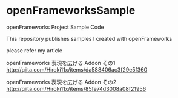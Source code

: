 # openFrameworksSample
openFrameworks Project Sample Code

This repository publishes samples I created with openFrameworks

please refer my article

openFrameworks 表現を広げる Addon その1
http://qiita.com/Hiroki11x/items/da588406ac3f29e5f360

openFrameworks 表現を広げる Addon その2
http://qiita.com/Hiroki11x/items/85fe74d3008a08f21956
